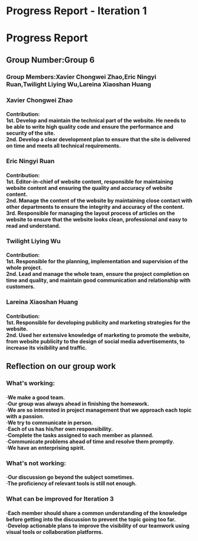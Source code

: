 ﻿# Progress Report - Iteration 1
<h1>Progress Report</h1>
<h2>Group Number:Group 6</h2>
<h3>Group Members:Xavier Chongwei Zhao,Eric Ningyi Ruan,Twilight Liying Wu,Lareina Xiaoshan Huang</h3>
<h3>Xavier Chongwei Zhao</h3>
<h4>Contribution:<br>
1st. Develop and maintain the technical part of the website. He needs to be able to write high quality code and ensure the performance and security of the site.<br>
2nd. Develop a clear development plan to ensure that the site is delivered on time and meets all technical requirements.</h4>
<h3>Eric Ningyi Ruan</h3>
<h4>Contribution:<br>
1st. Editor-in-chief of website content, responsible for maintaining website
content and ensuring the quality and accuracy of website content.<br>
2nd. Manage the content of the website by maintaining close contact with
other departments to ensure the integrity and accuracy of the content.<br>
3rd. Responsible for managing the layout process of articles on the website
to ensure that the website looks clean, professional and easy to read and
understand.</h4>
<h3>Twilight Liying Wu</h3>
<h4>Contribution:<br>
1st. Responsible for the planning, implementation and supervision of the
whole project.<br>
2nd. Lead and manage the whole team, ensure the project completion on
time and quality, and maintain good communication and relationship with
customers.</h4>
<h3>Lareina Xiaoshan Huang</h3>
<h4>Contribution:<br>
1st. Responsible for developing publicity and marketing strategies for the
website.<br>
2nd. Used her extensive knowledge of marketing to promote the website,
from website publicity to the design of social media advertisements, to
increase its visibility and traffic.
</h4>
<h2>Reflection on our group work</h2>
<h3>What's working:</h3>
<h4>·We make a good team.<br>
·Our group was always ahead in finishing the homework.<br>
·We are so interested in project management that we approach each topic with a passion.<br>
·We try to communicate in person.<br>
·Each of us has his/her own responsibility.<br>
·Complete the tasks assigned to each member as planned.<br>
·Communicate problems ahead of time and resolve them promptly.<br>
·We have an enterprising spirit.</h4>
<h3>What's not working:</h3>
<h4>·Our discussion go beyond the subject sometimes.<br>
·The proficiency of relevant tools is still not enough.<br>
</h4>
<h3>What can be improved for Iteration 3</h3>
<h4>
·Each member should share a common understanding of the knowledge before getting into the discussion to prevent the topic going too far.<br>
·Develop actionable plans to improve the visibility of our teamwork using visual tools or collaboration platforms.
</h4>